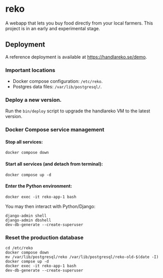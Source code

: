 # reko

A webapp that lets you buy food directly from your local farmers. This project
is in an early and experimental stage.

## Deployment

A reference deployment is available at https://handlareko.se/demo.

### Important locations
 - Docker compose configuration: `/etc/reko`.
 - Postgres data files: `/var/lib/postgresql/`.

### Deploy a new version.

Run the `bin/deploy` script to upgrade the handlareko VM to the latest version.

### Docker Compose service management

#### Stop all services:
```
docker compose down
```

#### Start all services (and detach from terminal):
```
docker compose up -d
```

#### Enter the Python environment:

```
docker exec -it reko-app-1 bash
```

You may then interact with Python/Django:
```
django-admin shell
django-admin dbshell
dev-db-generate --create-superuser
```


### Reset the production database
```
cd /etc/reko
docker compose down
mv /var/lib/postgresql/reko /var/lib/postgresql/reko-old-$(date -I)
docker compse up -d
docker exec -it reko-app-1 bash
dev-db-generate --create-superuser
```
